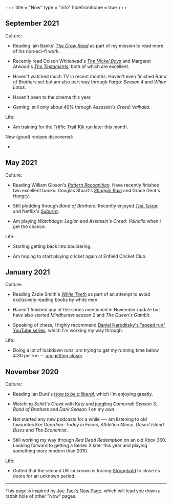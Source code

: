 +++
title = "Now"
type = "info"
hidefromhome = true
+++

## September 2021

Culture:

- Reading Iain Banks' [_The Crow Road_](https://www.librarything.com/work/40571)
  as part of my mission to read more of his non-sci-fi work.

- Recently read Colson Whitehead's [_The Nickel Boys_](https://www.librarything.com/work/22589660) and Margaret Atwood's
  [_The Testaments_](https://www.librarything.com/work/22568688); both of which are excellent.

- Haven't watched much TV in recent months. Haven't even finished _Band of Brothers_ yet but am also part way
  through _Fargo: Season 4_ and _White Lotus_.

- Haven't been to the cinema this year.

- Gaming: still only about 40% through _Assassin's Creed: Valhalla_.

Life:

- Am training for the [Triffic Trail 10k run](https://www.triffictrail.com/)
  later this month.

New (good) recipes discovered:

-

## May 2021

Culture:

- Reading William Gibson's [_Pattern Recognition_](https://www.librarything.com/work/610). Have recently
  finished two excellent books: Douglas Stuart's [_Shuggie Bain_](https://www.librarything.com/work/23737379) and
  Grace Dent's [_Hungry_](https://www.librarything.com/work/25666405).

- Still plodding through _Band of Brothers_. Recently enjoyed [_The Terror_](https://www.bbc.co.uk/iplayer/episodes/p0954ks6/the-terror) and
  Netflix's [_Suburra_](https://www.netflix.com/gb/title/80081537).

- Am playing _Watchdogs: Legion_ and _Assassin's Creed: Valhalla_ when I get the
  chance.

Life:

- Starting getting back into bouldering.

- Am hoping to start playing cricket again at Enfield Cricket Club.

## January 2021

Culture:

- Reading Zadie Smith's [_White Teeth_](http://www.librarything.com/work/5183)
  as part of an attempt to avoid exclusively reading books by white men.

- Haven't finished any of the series mentioned in November update but have also
  started _Mindhunter season 2_ and _The Queen's Gambit_.

- Speaking of chess, I highly recommend [Daniel Naroditsky's "speed run" YouTube series](https://www.youtube.com/watch?v=Ytkf3qZTj74&list=PLT1F2nOxLHOcmi_qi1BbY6axf5xLFEcit&ab_channel=DanielNaroditsky), which I'm working my way through.

Life:

- Doing a lot of lockdown runs; am trying to get my running time below 4:30 per km — [am getting closer](https://www.strava.com/athletes/31709197).

## November 2020

Culture:

- Reading Ian Dunt's [_How to be a liberal_](https://www.canburypress.com/products/how-to-be-a-liberal-by-ian-dunt-hardback-isbn9781912454419), which I'm enjoying greatly.

- Watching _Schitt's Creek_ with Katy and juggling _Gomorrah Season 3_, _Band of Brothers_ and
  _Dark Season 1_ on my own.

- Not started any new podcasts for a while --- am listening to old favourites like
  _Guardian: Today in Focus_, _Athletico Mince_, _Desert Island Discs_ and _The
  Economist_.

- Still working my way through _Red Dead Redemption_ on an old Xbox 360. Looking
  forward to getting a Series X later this year and playing something more
  modern than 2010.

Life:

- Gutted that the second UK lockdown is forcing [Stronghold](https://www.thestrongholduk.com/) to close its doors for an unknown period.

---

This page is inspired by [Joe Tsoi's Now Page](https://joetsoi.github.io/now/),
which will lead you down a rabbit hole of other "Now" pages.
